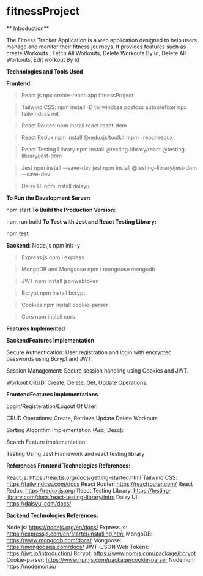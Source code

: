 # fitnessProject

** Introduction**

The Fitness Tracker Application is a  web application designed to help users manage and monitor their fitness journeys. 
It provides features such as create Workouts , Fetch All Workouts, Delete Workouts By Id, Delete All Workouts, Edit workout By Id

**Technologies and Tools Used**

**Frontend:**
>React.js
npx create-react-app fitnessProject

>Tailwind CSS:
npm install -D tailwindcss postcss autoprefixer
npx tailwindcss init

>React Router:
npm install react react-dom

>React Redux
npm install @reduxjs/toolkit
mpm i react-redux

>React Testing Library
npm install @testing-library/react @testing-library/jest-dom


>Jest
npm install --save-dev jest
npm install @testing-library/jest-dom --save-dev

>Daisy UI
npm install daisyui

**To Run the Development Server:**

npm start
**To Build the Production Version:**

npm run build
**To Test with Jest and React Testing Library:**

npm test

**Backend**:
Node.js
npm init -y

>Express.js
npm i express

>MongoDB and Mongoose
npm i mongoose mongodb

>JWT
npm install jsonwebtoken

>Bcrypt
npm install bcrypt

>Cookies
npm install cookie-parser

>Cors
npm install cors

**Features Implemented**

**BackendFeatures Implementation**

  Secure Authentication: User registration and login with encrypted passwords using Bcrypt and JWT.
  
  Session Management: Secure session handling using Cookies and JWT.
  
  Workout CRUD: Create, Delete, Get, Update Operations.

**FrontendFeatures Implementations**

  Login/Registeration/Logout Of User:
  
  CRUD Operations: Create, Retrieve,Update Delete Workouts
  
  Sorting Algorithm Implementation (Asc, Desc):
  
  Search Feature implementation:

  Testing Using Jest Framework and react testing library

**References**
**Frontend Technologies References:**

  React.js: https://reactjs.org/docs/getting-started.html
  Tailwind CSS: https://tailwindcss.com/docs
  React Router: https://reactrouter.com/
  React Redux: https://redux.js.org/
  React Testing Library: https://testing-library.com/docs/react-testing-library/intro
  Daisy UI: https://daisyui.com/docs/
  
**Backend Technologies References:**

  Node.js: https://nodejs.org/en/docs/
  Express.js: https://expressjs.com/en/starter/installing.html
  MongoDB: https://www.mongodb.com/docs/
  Mongoose: https://mongoosejs.com/docs/
  JWT (JSON Web Token): https://jwt.io/introduction/
  Bcrypt: https://www.npmjs.com/package/bcrypt
  Cookie-parser: https://www.npmjs.com/package/cookie-parser
  Nodemon: https://nodemon.io/


  







